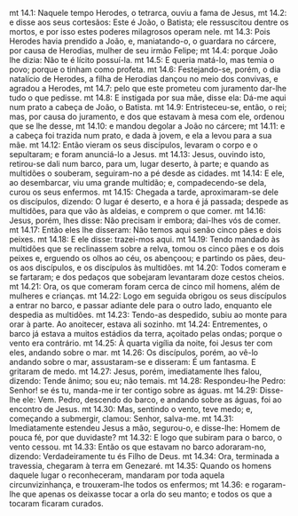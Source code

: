 mt 14.1: Naquele tempo Herodes, o tetrarca, ouviu a fama de Jesus,
mt 14.2: e disse aos seus cortesãos: Este é João, o Batista; ele ressuscitou dentre os mortos, e por isso estes poderes milagrosos operam nele.
mt 14.3: Pois Herodes havia prendido a João, e, maniatando-o, o guardara no cárcere, por causa de Herodias, mulher de seu irmão Felipe;
mt 14.4: porque João lhe dizia: Não te é lícito possuí-la.
mt 14.5: E queria matá-lo, mas temia o povo; porque o tinham como profeta.
mt 14.6: Festejando-se, porém, o dia natalício de Herodes, a filha de Herodias dançou no meio dos convivas, e agradou a Herodes,
mt 14.7: pelo que este prometeu com juramento dar-lhe tudo o que pedisse.
mt 14.8: E instigada por sua mãe, disse ela: Dá-me aqui num prato a cabeça de João, o Batista.
mt 14.9: Entristeceu-se, então, o rei; mas, por causa do juramento, e dos que estavam à mesa com ele, ordenou que se lhe desse,
mt 14.10: e mandou degolar a João no cárcere;
mt 14.11: e a cabeça foi trazida num prato, e dada à jovem, e ela a levou para a sua mãe.
mt 14.12: Então vieram os seus discípulos, levaram o corpo e o sepultaram; e foram anunciá-lo a Jesus.
mt 14.13: Jesus, ouvindo isto, retirou-se dali num barco, para um, lugar deserto, à parte; e quando as multidões o souberam, seguiram-no a pé desde as cidades.
mt 14.14: E ele, ao desembarcar, viu uma grande multidão; e, compadecendo-se dela, curou os seus enfermos.
mt 14.15: Chegada a tarde, aproximaram-se dele os discípulos, dizendo: O lugar é deserto, e a hora é já passada; despede as multidões, para que vão às aldeias, e comprem o que comer.
mt 14.16: Jesus, porém, lhes disse: Não precisam ir embora; dai-lhes vós de comer.
mt 14.17: Então eles lhe disseram: Não temos aqui senão cinco pães e dois peixes.
mt 14.18: E ele disse: trazei-mos aqui.
mt 14.19: Tendo mandado às multidões que se reclinassem sobre a relva, tomou os cinco pães e os dois peixes e, erguendo os olhos ao céu, os abençoou; e partindo os pães, deu-os aos discípulos, e os discípulos às multidões.
mt 14.20: Todos comeram e se fartaram; e dos pedaços que sobejaram levantaram doze cestos cheios.
mt 14.21: Ora, os que comeram foram cerca de cinco mil homens, além de mulheres e crianças.
mt 14.22: Logo em seguida obrigou os seus discípulos a entrar no barco, e passar adiante dele para o outro lado, enquanto ele despedia as multidões.
mt 14.23: Tendo-as despedido, subiu ao monte para orar à parte. Ao anoitecer, estava ali sozinho.
mt 14.24: Entrementes, o barco já estava a muitos estádios da terra, açoitado pelas ondas; porque o vento era contrário.
mt 14.25: À quarta vigília da noite, foi Jesus ter com eles, andando sobre o mar.
mt 14.26: Os discípulos, porém, ao vê-lo andando sobre o mar, assustaram-se e disseram: É um fantasma. E gritaram de medo.
mt 14.27: Jesus, porém, imediatamente lhes falou, dizendo: Tende ânimo; sou eu; não temais.
mt 14.28: Respondeu-lhe Pedro: Senhor! se és tu, manda-me ir ter contigo sobre as águas.
mt 14.29: Disse-lhe ele: Vem. Pedro, descendo do barco, e andando sobre as águas, foi ao encontro de Jesus.
mt 14.30: Mas, sentindo o vento, teve medo; e, começando a submergir, clamou: Senhor, salva-me.
mt 14.31: Imediatamente estendeu Jesus a mão, segurou-o, e disse-lhe: Homem de pouca fé, por que duvidaste?
mt 14.32: E logo que subiram para o barco, o vento cessou.
mt 14.33: Então os que estavam no barco adoraram-no, dizendo: Verdadeiramente tu és Filho de Deus.
mt 14.34: Ora, terminada a travessia, chegaram à terra em Genezaré.
mt 14.35: Quando os homens daquele lugar o reconheceram, mandaram por toda aquela circunvizinhança, e trouxeram-lhe todos os enfermos;
mt 14.36: e rogaram-lhe que apenas os deixasse tocar a orla do seu manto; e todos os que a tocaram ficaram curados.
